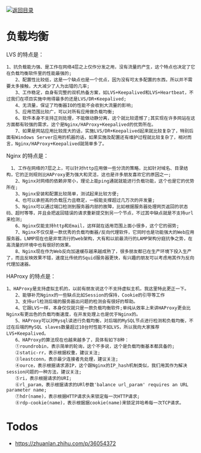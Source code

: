 [![返回目录](https://parg.co/Udx)](https://parg.co/UdT)

# 负载均衡

LVS 的特点是：

    1、抗负载能力强、是工作在网络4层之上仅作分发之用，没有流量的产生，这个特点也决定了它在负载均衡软件里的性能最强的;
    　　2、配置性比较低，这是一个缺点也是一个优点，因为没有可太多配置的东西，所以并不需要太多接触，大大减少了人为出错的几率;
    　　3、工作稳定，自身有完整的双机热备方案，如LVS+Keepalived和LVS+Heartbeat，不过我们在项目实施中用得最多的还是LVS/DR+Keepalived;
    　　4、无流量，保证了均衡器IO的性能不会收到大流量的影响;
    　　5、应用范围比较广，可以对所有应用做负载均衡;
    　　6、软件本身不支持正则处理，不能做动静分离，这个就比较遗憾了;其实现在许多网站在这方面都有较强的需求，这个是Nginx/HAProxy+Keepalived的优势所在。
    　　7、如果是网站应用比较庞大的话，实施LVS/DR+Keepalived起来就比较复杂了，特别后面有Windows Server应用的机器的话，如果实施及配置还有维护过程就比较复杂了，相对而言，Nginx/HAProxy+Keepalived就简单多了。

Nginx 的特点是：

    　1、工作在网络的7层之上，可以针对http应用做一些分流的策略，比如针对域名、目录结构，它的正则规则比HAProxy更为强大和灵活，这也是许多朋友喜欢它的原因之一;
    　　2、Nginx对网络的依赖非常小，理论上能ping通就就能进行负载功能，这个也是它的优势所在;
    　　3、Nginx安装和配置比较简单，测试起来比较方便;
    　　4、也可以承担高的负载压力且稳定，一般能支撑超过几万次的并发量;
    　　5、Nginx可以通过端口检测到服务器内部的故障，比如根据服务器处理网页返回的状态码、超时等等，并且会把返回错误的请求重新提交到另一个节点，不过其中缺点就是不支持url来检测;
    　　6、Nginx仅能支持http和Email，这样就在适用范围上面小很多，这个它的弱势;
    　　7、Nginx不仅仅是一款优秀的负载均衡器/反向代理软件，它同时也是功能强大的Web应用服务器。LNMP现在也是非常流行的web架构，大有和以前最流行的LAMP架构分庭抗争之势，在高流量的环境中也有很好的效果。
    　　8、Nginx现在作为Web反向加速缓存越来越成熟了，很多朋友都已在生产环境下投入生产了，而且反映效果不错，速度比传统的Squid服务器更快，有兴趣的朋友可以考虑用其作为反向代理加速器。

HAProxy 的特点是：

    1、HAProxy是支持虚拟主机的，以前有朋友说这个不支持虚拟主机，我这里特此更正一下。
    　　2、能够补充Nginx的一些缺点比如Session的保持，Cookie的引导等工作
    　　3、支持url检测后端的服务器出问题的检测会有很好的帮助。
    　　4、它跟LVS一样，本身仅仅就只是一款负载均衡软件;单纯从效率上来讲HAProxy更会比Nginx有更出色的负载均衡速度，在并发处理上也是优于Nginx的。
    　　5、HAProxy可以对Mysql读进行负载均衡，对后端的MySQL节点进行检测和负载均衡，不过在后端的MySQL slaves数量超过10台时性能不如LVS，所以我向大家推荐LVS+Keepalived。
    　　6、HAProxy的算法现在也越来越多了，具体有如下8种：
    　　①roundrobin，表示简单的轮询，这个不多说，这个是负载均衡基本都具备的;
    　　②static-rr，表示根据权重，建议关注;
    　　③leastconn，表示最少连接者先处理，建议关注;
    　　④ource，表示根据请求源IP，这个跟Nginx的IP_hash机制类似，我们用其作为解决session问题的一种方法，建议关注;
    　　⑤ri，表示根据请求的URI;
    　　⑥rl_param，表示根据请求的URl参数'balance url_param' requires an URL parameter name;
    　　⑦hdr(name)，表示根据HTTP请求头来锁定每一次HTTP请求;
    　　⑧rdp-cookie(name)，表示根据据cookie(name)来锁定并哈希每一次TCP请求。

# Todos

- https://zhuanlan.zhihu.com/p/36054372
